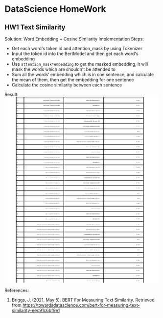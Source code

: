 # DataScience HomeWork

## HW1 Text Similarity

Solution: Word Embedding + Cosine Similarity Implementation Steps:

- Get each word's token id and attention_mask by using Tokenizer
- Input the token id into the BertModel and then get each word's embedding
- Use `attention_mask*embedding` to get the masked embedding, it will mask the words which are shouldn't be attended to
- Sum all the words' embedding which is in one sentence, and calculate the mean of them, then get the embedding for one
  sentence
- Calculate the cosine similarity between each sentence

Result:
![](HW1/HW1_result.jpg)

References:
1. Briggs, J. (2021, May 5). BERT For Measuring Text Similarity. Retrieved from https://towardsdatascience.com/bert-for-measuring-text-similarity-eec91c6bf9e1